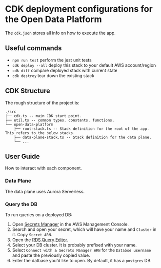 # CDK deployment configurations for the Open Data Platform

The `cdk.json` stores all info on how to execute the app.

## Useful commands

* `npm run test`     perform the jest unit tests
* `cdk deploy --all` deploy this stack to your default AWS account/region
* `cdk diff`         compare deployed stack with current state
* `cdk destroy`      tear down the existing stack

## CDK Structure

The rough structure of the project is:

```text
./src
├── cdk.ts -- main CDK start point.
├── util.ts -- common types, constants, functions.
└── open-data-platform
    ├── root-stack.ts -- Stack definition for the root of the app. This refers to the below stacks.
    ├── data-plane-stack.ts -- Stack definition for the data plane.
    └── ...
```

## User Guide

How to interact with each component.

### Data Plane

The data plane uses Aurora Serverless.

### Query the DB

To run queries on a deployed DB:

1. Open [Secrets Manager](https://us-east-2.console.aws.amazon.com/secretsmanager/home?region=us-east-2#!/listSecrets/) in the AWS Management Console.
1. Search and open your secret, which will have your name and `Cluster` in it. Copy `Secret ARN`.
1. Open the [RDS Query Editor](https://us-east-2.console.aws.amazon.com/rds/home?region=us-east-2#query-editor:).
1. Select your DB cluster. It is probably prefixed with your name.
1. Select `Connect with a Secrets Manager ARN` for the `Databse username` and paste the previously copied value.
1. Enter the datbase you'd like to open. By default, it has a `postgres` DB.
